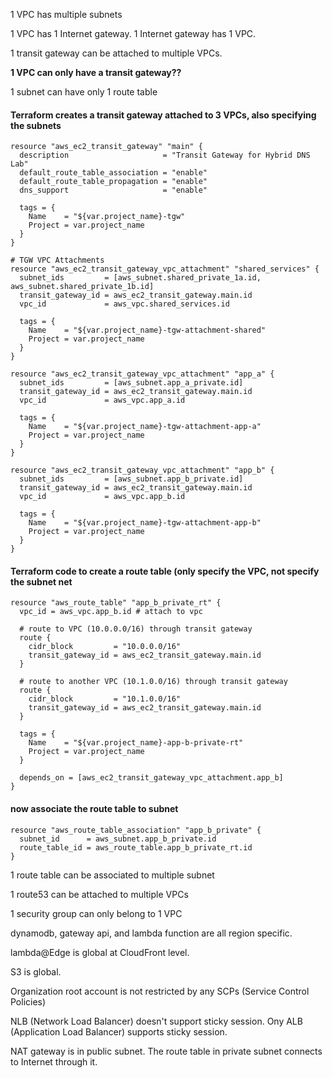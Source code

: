 1 VPC has multiple subnets

1 VPC has 1 Internet gateway. 1 Internet gateway has 1 VPC. 

1 transit gateway can be attached to multiple VPCs. 

**1 VPC can only have a transit gateway??**

1 subnet can have only 1 route table

#### Terraform creates a transit gateway attached to 3 VPCs, also specifying the subnets
```
resource "aws_ec2_transit_gateway" "main" {
  description                     = "Transit Gateway for Hybrid DNS Lab"
  default_route_table_association = "enable"
  default_route_table_propagation = "enable"
  dns_support                     = "enable"

  tags = {
    Name    = "${var.project_name}-tgw"
    Project = var.project_name
  }
}

# TGW VPC Attachments
resource "aws_ec2_transit_gateway_vpc_attachment" "shared_services" {
  subnet_ids         = [aws_subnet.shared_private_1a.id, aws_subnet.shared_private_1b.id]
  transit_gateway_id = aws_ec2_transit_gateway.main.id
  vpc_id             = aws_vpc.shared_services.id

  tags = {
    Name    = "${var.project_name}-tgw-attachment-shared"
    Project = var.project_name
  }
}

resource "aws_ec2_transit_gateway_vpc_attachment" "app_a" {
  subnet_ids         = [aws_subnet.app_a_private.id]
  transit_gateway_id = aws_ec2_transit_gateway.main.id
  vpc_id             = aws_vpc.app_a.id

  tags = {
    Name    = "${var.project_name}-tgw-attachment-app-a"
    Project = var.project_name
  }
}

resource "aws_ec2_transit_gateway_vpc_attachment" "app_b" {
  subnet_ids         = [aws_subnet.app_b_private.id]
  transit_gateway_id = aws_ec2_transit_gateway.main.id
  vpc_id             = aws_vpc.app_b.id

  tags = {
    Name    = "${var.project_name}-tgw-attachment-app-b"
    Project = var.project_name
  }
}
```

#### Terraform code to create a route table (only specify the VPC, not specify the subnet net
```
resource "aws_route_table" "app_b_private_rt" {
  vpc_id = aws_vpc.app_b.id # attach to vpc

  # route to VPC (10.0.0.0/16) through transit gateway
  route {
    cidr_block         = "10.0.0.0/16"
    transit_gateway_id = aws_ec2_transit_gateway.main.id
  }

  # route to another VPC (10.1.0.0/16) through transit gateway
  route {
    cidr_block         = "10.1.0.0/16"
    transit_gateway_id = aws_ec2_transit_gateway.main.id
  }

  tags = {
    Name    = "${var.project_name}-app-b-private-rt"
    Project = var.project_name
  }

  depends_on = [aws_ec2_transit_gateway_vpc_attachment.app_b]
}
```

#### now associate the route table to subnet
```
resource "aws_route_table_association" "app_b_private" {
  subnet_id      = aws_subnet.app_b_private.id
  route_table_id = aws_route_table.app_b_private_rt.id
}
```

1 route table can be associated to multiple subnet

1 route53 can be attached to multiple VPCs

1 security group can only belong to 1 VPC

dynamodb, gateway api, and lambda function are all region specific.

lambda@Edge is global at CloudFront level. 

S3 is global. 

Organization root account is not restricted by any SCPs (Service Control Policies)

NLB (Network Load Balancer) doesn't support sticky session. 
Ony ALB (Application Load Balancer) supports sticky session. 

NAT gateway is in public subnet. The route table in private subnet connects to Internet through it. 
